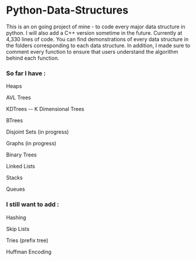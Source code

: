 # Python-Data-Structures
This is an on going project of mine - to code every major data structure in python. I will also add a C++ version sometime in the future. Currently at 4,330 lines of code. You can find demonstrations of every data structure in the folders corresponding to each data structure. In addition, I made sure to comment every function to ensure that users understand the algorithm behind each function.

### So far I have :

Heaps

AVL Trees

KDTrees -- K Dimensional Trees

BTrees

Disjoint Sets (in progress)

Graphs (in progress)

Binary Trees

Linked Lists

Stacks

Queues

### I still want to add :

Hashing

Skip Lists

Tries (prefix tree)

Huffman Encoding
